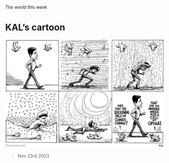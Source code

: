 ###### The world this week

# KAL’s cartoon 

#####  

![image](images/20231125_WWD000.png) 

> Nov 23rd 2023 






